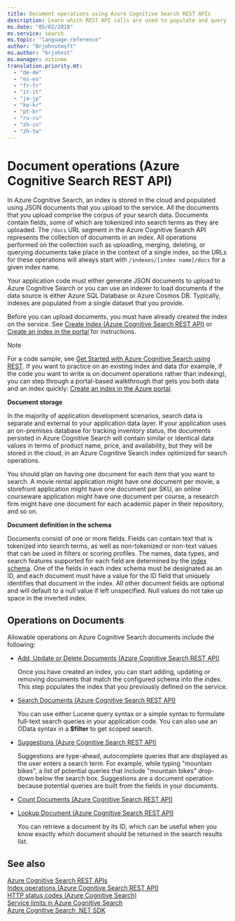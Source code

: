 ```yaml
---
title: Document operations using Azure Cognitive Search REST APIs
description: Learn which REST API calls are used to populate and query an Azure Cognitive Search index.
ms.date: "05/02/2019"
ms.service: search
ms.topic: "language-reference"
author: "Brjohnstmsft"
ms.author: "brjohnst"
ms.manager: nitinme
translation.priority.mt:
  - "de-de"
  - "es-es"
  - "fr-fr"
  - "it-it"
  - "ja-jp"
  - "ko-kr"
  - "pt-br"
  - "ru-ru"
  - "zh-cn"
  - "zh-tw"
---
```

# Document operations (Azure Cognitive Search REST API)

In Azure Cognitive Search, an index is stored in the cloud and populated using JSON documents that you upload to the service. All the documents that you upload comprise the corpus of your search data. Documents contain fields, some of which are tokenized into search terms as they are uploaded. The `/docs` URL segment in the Azure Cognitive Search API represents the collection of documents in an index. All operations performed on the collection such as uploading, merging, deleting, or querying documents take place in the context of a single index, so the URLs for these operations will always start with `/indexes/[index name]/docs` for a given index name.  

Your application code must either generate JSON documents to upload to Azure Cognitive Search or you can use an indexer to load documents if the data source is either Azure SQL Database or Azure Cosmos DB. Typically, indexes are populated from a single dataset that you provide.  

Before you can upload documents, you must have already created the index on the service. See [Create Index &#40;Azure Cognitive Search REST API&#41;](create-index.md) or [Create an index in the portal](https://azure.microsoft.com/documentation/articles/search-create-index-portal/) for instructions.  

> [!NOTE]  
>  For a code sample, see [Get Started with Azure Cognitive Search using REST](https://github.com/Azure-Samples/search-rest-api-getting-started).  If you want to practice on an existing index and data (for example, if the code you want to write is on document operations rather than indexing), you can step through a portal-based walkthrough that gets you both data and an index quickly: [Create an index in the Azure portal](https://azure.microsoft.com/en-us/documentation/articles/search-get-started-portal/).  

**Document storage**  

In the majority of application development scenarios, search data is separate and external to your application data layer. If your application uses an on-premises database for tracking inventory status, the documents persisted in Azure Cognitive Search will contain similar or identical data values in terms of product name, price, and availability, but they will be stored in the cloud, in an Azure Cognitive Search index optimized for search operations.  

You should plan on having one document for each item that you want to search. A movie rental application might have one document per movie, a storefront application might have one document per SKU, an online courseware application might have one document per course, a research firm might have one document for each academic paper in their repository, and so on.  

**Document definition in the schema**  

Documents consist of one or more fields. Fields can contain text that is tokenized into search terms, as well as non-tokenized or non-text values that can be used in filters or scoring profiles. The names, data types, and search features supported for each field are determined by the [index schema](create-index.md). One of the fields in each index schema must be designated as an ID, and each document must have a value for the ID field that uniquely identifies that document in the index. All other document fields are optional and will default to a null value if left unspecified. Null values do not take up space in the inverted index.  

## Operations on Documents  

Allowable operations on Azure Cognitive Search documents include the following:  

-   [Add, Update or Delete Documents &#40;Azure Cognitive Search REST API&#41;](addupdate-or-delete-documents.md)  

     Once you have created an index, you can start adding, updating or removing documents that match the configured schema into the index. This step populates the index that you previously defined on the service.  

-   [Search Documents &#40;Azure Cognitive Search REST API&#41;](search-documents.md)  

     You can use either Lucene query syntax or a simple syntax to formulate full-text search queries in your application code. You can also use an OData syntax in a **$filter** to get scoped search.  

-   [Suggestions &#40;Azure Cognitive Search REST API&#41;](suggestions.md)  

     Suggestions are type-ahead, autocomplete queries that are displayed as the user enters a search term. For example, while typing "mountain bikes", a list of potential queries that include "mountain bikes" drop-down below the search box. Suggestions are a document operation because potential queries are built from the fields in your documents.  

-   [Count Documents &#40;Azure Cognitive Search REST API&#41;](count-documents.md)  

-   [Lookup Document &#40;Azure Cognitive Search REST API&#41;](lookup-document.md)  

     You can retrieve a document by its ID, which can be useful when you know exactly which document should be returned in the search results list.  

## See also  
 [Azure Cognitive Search REST APIs](index.md)   
 [Index operations &#40;Azure Cognitive Search REST API&#41;](index-operations.md)   
 [HTTP status codes &#40;Azure Cognitive Search&#41;](http-status-codes.md)   
 [Service limits in Azure Cognitive Search](https://azure.microsoft.com/documentation/articles/search-limits-quotas-capacity/)   
 [Azure Cognitive Search .NET SDK](https://docs.microsoft.com/dotnet/api/overview/azure/search?view=azure-dotnet)  
